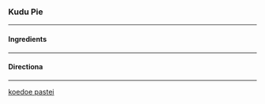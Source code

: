 ### Kudu Pie
---
#### Ingredients

---
#### Directiona

---
[koedoe pastei](https://user-images.githubusercontent.com/54409295/68518823-73d65e00-0296-11ea-9268-ffc7045c3e35.png)